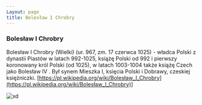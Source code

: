 ```yaml
---
Layout: page
title: Bolesław I Chrobry
---
```

### Bolesław I Chrobry
Bolesław I Chrobry (Wielki) (ur. 967, zm. 17 czerwca 1025) - władca Polski z dynastii Piastów w latach 992-1025, książę Polski od 992 i pierwszy koronowany król Polski (od 1025), w latach 1003-1004 także książę Czech jako Bolesław IV . Był synem Mieszka I, księcia Polski i Dobrawy, czeskiej księżniczki.
[https://pl.wikipedia.org/wiki/Bolesław_I_Chrobry](https://pl.wikipedia.org/wiki/Bolesław_I_Chrobry)]

![xd](https://s.twojahistoria.pl/uploads/2017/12/chrobry-b.jpg)